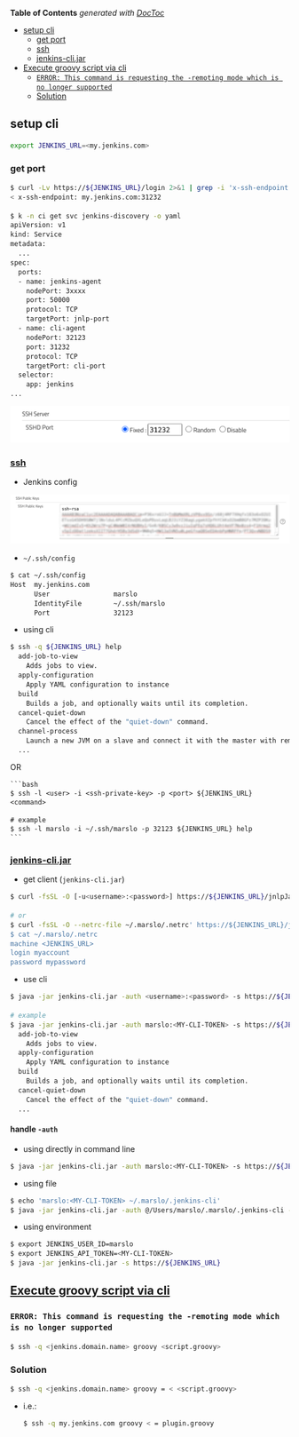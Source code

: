 <!-- START doctoc generated TOC please keep comment here to allow auto update -->
<!-- DON'T EDIT THIS SECTION, INSTEAD RE-RUN doctoc TO UPDATE -->
**Table of Contents**  *generated with [DocToc](https://github.com/thlorenz/doctoc)*

- [setup cli](#setup-cli)
  - [get port](#get-port)
  - [ssh](#ssh)
  - [jenkins-cli.jar](#jenkins-clijar)
- [Execute groovy script via cli](#execute-groovy-script-via-cli)
  - [`ERROR: This command is requesting the -remoting mode which is no longer supported`](#error-this-command-is-requesting-the--remoting-mode-which-is-no-longer-supported)
  - [Solution](#solution)

<!-- END doctoc generated TOC please keep comment here to allow auto update -->


## setup cli
```bash
export JENKINS_URL=<my.jenkins.com>
```

### get port
```bash
$ curl -Lv https://${JENKINS_URL}/login 2>&1 | grep -i 'x-ssh-endpoint'
< x-ssh-endpoint: my.jenkins.com:31232

$ k -n ci get svc jenkins-discovery -o yaml
apiVersion: v1
kind: Service
metadata:
  ...
spec:
  ports:
  - name: jenkins-agent
    nodePort: 3xxxx
    port: 50000
    protocol: TCP
    targetPort: jnlp-port
  - name: cli-agent
    nodePort: 32123
    port: 31232
    protocol: TCP
    targetPort: cli-port
  selector:
    app: jenkins
...
```

![jenkins-cli-port](../../screenshot/jenkins/jenkins-cli-1.png)


### [ssh](https://www.jenkins.io/doc/book/managing/cli/)
* Jenkins config

![jenkins-cli-ssh](../../screenshot/jenkins/jenkins-cli-2.png)

* `~/.ssh/config`
```bash
$ cat ~/.ssh/config
Host  my.jenkins.com
      User                marslo
      IdentityFile        ~/.ssh/marslo
      Port                32123
```

* using cli
```bash
$ ssh -q ${JENKINS_URL} help
  add-job-to-view
    Adds jobs to view.
  apply-configuration
    Apply YAML configuration to instance
  build
    Builds a job, and optionally waits until its completion.
  cancel-quiet-down
    Cancel the effect of the "quiet-down" command.
  channel-process
    Launch a new JVM on a slave and connect it with the master with remoting
  ...
```

  OR

    ```bash
    $ ssh -l <user> -i <ssh-private-key> -p <port> ${JENKINS_URL} <command>

    # example
    $ ssh -l marslo -i ~/.ssh/marslo -p 32123 ${JENKINS_URL} help
    ```


### [jenkins-cli.jar](https://www.jenkins.io/doc/book/managing/cli/#using-the-cli-client)

* get client (`jenkins-cli.jar`)

```bash
$ curl -fsSL -O [-u<username>:<password>] https://${JENKINS_URL}/jnlpJars/jenkins-cli.jar

# or
$ curl -fsSL -O --netrc-file ~/.marslo/.netrc' https://${JENKINS_URL}/jnlpJars/jenkins-cli.jar
$ cat ~/.marslo/.netrc
machine <JENKINS_URL>
login myaccount
password mypassword
```

* use cli

```bash
$ java -jar jenkins-cli.jar -auth <username>:<password> -s https://${JENKINS_URL} <command>

# example
$ java -jar jenkins-cli.jar -auth marslo:<MY-CLI-TOKEN> -s https://${JENKINS_URL} help
  add-job-to-view
    Adds jobs to view.
  apply-configuration
    Apply YAML configuration to instance
  build
    Builds a job, and optionally waits until its completion.
  cancel-quiet-down
    Cancel the effect of the "quiet-down" command.
  ...
```

#### handle `-auth`
* using directly in command line

```bash
$ java -jar jenkins-cli.jar -auth marslo:<MY-CLI-TOKEN> -s https://${JENKINS_URL}
```

* using file

```bash
$ echo 'marslo:<MY-CLI-TOKEN> ~/.marslo/.jenkins-cli'
$ java -jar jenkins-cli.jar -auth @/Users/marslo/.marslo/.jenkins-cli -s https://${JENKINS_URL}
```

* using environment

```bash
$ export JENKINS_USER_ID=marslo
$ export JENKINS_API_TOKEN=<MY-CLI-TOKEN>
$ java -jar jenkins-cli.jar -s https://${JENKINS_URL}
```

## [Execute groovy script via cli](https://xanderx.com/post/run-jenkins-script-console-scripts-from-command-line-without-remoting/)
### `ERROR: This command is requesting the -remoting mode which is no longer supported`
```bash
$ ssh -q <jenkins.domain.name> groovy <script.groovy>
```

### Solution
```bash
$ ssh -q <jenkins.domain.name> groovy = < <script.groovy>
```
- i.e.:
  ```bash
  $ ssh -q my.jenkins.com groovy < = plugin.groovy
  ```
